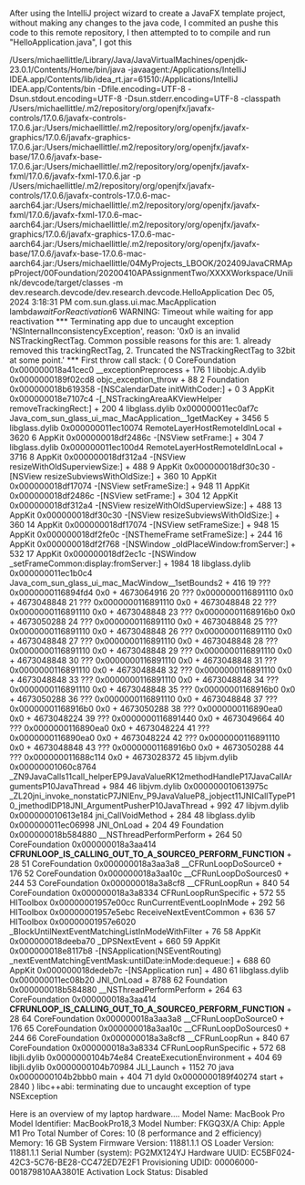   After using the IntelliJ project wizard to create  a JavaFX template project, without making any changes to the java code, I commited an pushe this code to this remote repository, I then attempted to to compile and run "HelloApplication.java", I got this 

/Users/michaellittle/Library/Java/JavaVirtualMachines/openjdk-23.0.1/Contents/Home/bin/java -javaagent:/Applications/IntelliJ IDEA.app/Contents/lib/idea_rt.jar=61510:/Applications/IntelliJ IDEA.app/Contents/bin -Dfile.encoding=UTF-8 -Dsun.stdout.encoding=UTF-8 -Dsun.stderr.encoding=UTF-8 -classpath /Users/michaellittle/.m2/repository/org/openjfx/javafx-controls/17.0.6/javafx-controls-17.0.6.jar:/Users/michaellittle/.m2/repository/org/openjfx/javafx-graphics/17.0.6/javafx-graphics-17.0.6.jar:/Users/michaellittle/.m2/repository/org/openjfx/javafx-base/17.0.6/javafx-base-17.0.6.jar:/Users/michaellittle/.m2/repository/org/openjfx/javafx-fxml/17.0.6/javafx-fxml-17.0.6.jar -p /Users/michaellittle/.m2/repository/org/openjfx/javafx-controls/17.0.6/javafx-controls-17.0.6-mac-aarch64.jar:/Users/michaellittle/.m2/repository/org/openjfx/javafx-fxml/17.0.6/javafx-fxml-17.0.6-mac-aarch64.jar:/Users/michaellittle/.m2/repository/org/openjfx/javafx-graphics/17.0.6/javafx-graphics-17.0.6-mac-aarch64.jar:/Users/michaellittle/.m2/repository/org/openjfx/javafx-base/17.0.6/javafx-base-17.0.6-mac-aarch64.jar:/Users/michaellittle/04MyProjects_LBOOK/202409JavaCRMAppProject/00Foundation/20200410APAssignmentTwo/XXXXWorkspace/Unilink/devcode/target/classes -m dev.research.devcode/dev.research.devcode.HelloApplication
Dec 05, 2024 3:18:31 PM com.sun.glass.ui.mac.MacApplication lambda$waitForReactivation$6
WARNING: Timeout while waiting for app reactivation
*** Terminating app due to uncaught exception 'NSInternalInconsistencyException', reason: '0x0 is an invalid NSTrackingRectTag. Common possible reasons for this are: 1. already removed this trackingRectTag, 2. Truncated the NSTrackingRectTag to 32bit at some point.'
*** First throw call stack:
(
	0   CoreFoundation                      0x000000018a41cec0 __exceptionPreprocess + 176
	1   libobjc.A.dylib                     0x0000000189f02cd8 objc_exception_throw + 88
	2   Foundation                          0x000000018b619358 -[NSCalendarDate initWithCoder:] + 0
	3   AppKit                              0x000000018e7107c4 -[_NSTrackingAreaAKViewHelper removeTrackingRect:] + 200
	4   libglass.dylib                      0x000000011ec0af7c Java_com_sun_glass_ui_mac_MacApplication__1getMacKey + 3456
	5   libglass.dylib                      0x000000011ec10074 RemoteLayerHostRemoteIdInLocal + 3620
	6   AppKit                              0x000000018df2486c -[NSView setFrame:] + 304
	7   libglass.dylib                      0x000000011ec100d4 RemoteLayerHostRemoteIdInLocal + 3716
	8   AppKit                              0x000000018df312a4 -[NSView resizeWithOldSuperviewSize:] + 488
	9   AppKit                              0x000000018df30c30 -[NSView resizeSubviewsWithOldSize:] + 360
	10  AppKit                              0x000000018df17074 -[NSView setFrameSize:] + 948
	11  AppKit                              0x000000018df2486c -[NSView setFrame:] + 304
	12  AppKit                              0x000000018df312a4 -[NSView resizeWithOldSuperviewSize:] + 488
	13  AppKit                              0x000000018df30c30 -[NSView resizeSubviewsWithOldSize:] + 360
	14  AppKit                              0x000000018df17074 -[NSView setFrameSize:] + 948
	15  AppKit                              0x000000018df2fe0c -[NSThemeFrame setFrameSize:] + 244
	16  AppKit                              0x000000018df2f768 -[NSWindow _oldPlaceWindow:fromServer:] + 532
	17  AppKit                              0x000000018df2ec1c -[NSWindow _setFrameCommon:display:fromServer:] + 1984
	18  libglass.dylib                      0x000000011ec1b0c4 Java_com_sun_glass_ui_mac_MacWindow__1setBounds2 + 416
	19  ???                                 0x0000000116894fd4 0x0 + 4673064916
	20  ???                                 0x0000000116891110 0x0 + 4673048848
	21  ???                                 0x0000000116891110 0x0 + 4673048848
	22  ???                                 0x0000000116891110 0x0 + 4673048848
	23  ???                                 0x00000001168916b0 0x0 + 4673050288
	24  ???                                 0x0000000116891110 0x0 + 4673048848
	25  ???                                 0x0000000116891110 0x0 + 4673048848
	26  ???                                 0x0000000116891110 0x0 + 4673048848
	27  ???                                 0x0000000116891110 0x0 + 4673048848
	28  ???                                 0x0000000116891110 0x0 + 4673048848
	29  ???                                 0x0000000116891110 0x0 + 4673048848
	30  ???                                 0x0000000116891110 0x0 + 4673048848
	31  ???                                 0x0000000116891110 0x0 + 4673048848
	32  ???                                 0x0000000116891110 0x0 + 4673048848
	33  ???                                 0x0000000116891110 0x0 + 4673048848
	34  ???                                 0x0000000116891110 0x0 + 4673048848
	35  ???                                 0x00000001168916b0 0x0 + 4673050288
	36  ???                                 0x0000000116891110 0x0 + 4673048848
	37  ???                                 0x00000001168916b0 0x0 + 4673050288
	38  ???                                 0x0000000116890ea0 0x0 + 4673048224
	39  ???                                 0x0000000116891440 0x0 + 4673049664
	40  ???                                 0x0000000116890ea0 0x0 + 4673048224
	41  ???                                 0x0000000116890ea0 0x0 + 4673048224
	42  ???                                 0x0000000116891110 0x0 + 4673048848
	43  ???                                 0x00000001168916b0 0x0 + 4673050288
	44  ???                                 0x000000011688c114 0x0 + 4673028372
	45  libjvm.dylib                        0x00000001060c8764 _ZN9JavaCalls11call_helperEP9JavaValueRK12methodHandleP17JavaCallArgumentsP10JavaThread + 984
	46  libjvm.dylib                        0x000000010613975c _ZL20jni_invoke_nonstaticP7JNIEnv_P9JavaValueP8_jobject11JNICallTypeP10_jmethodIDP18JNI_ArgumentPusherP10JavaThread + 992
	47  libjvm.dylib                        0x000000010613e184 jni_CallVoidMethod + 284
	48  libglass.dylib                      0x000000011ec06998 JNI_OnLoad + 204
	49  Foundation                          0x000000018b584880 __NSThreadPerformPerform + 264
	50  CoreFoundation                      0x000000018a3aa414 __CFRUNLOOP_IS_CALLING_OUT_TO_A_SOURCE0_PERFORM_FUNCTION__ + 28
	51  CoreFoundation                      0x000000018a3aa3a8 __CFRunLoopDoSource0 + 176
	52  CoreFoundation                      0x000000018a3aa10c __CFRunLoopDoSources0 + 244
	53  CoreFoundation                      0x000000018a3a8cf8 __CFRunLoopRun + 840
	54  CoreFoundation                      0x000000018a3a8334 CFRunLoopRunSpecific + 572
	55  HIToolbox                           0x00000001957e00cc RunCurrentEventLoopInMode + 292
	56  HIToolbox                           0x00000001957e5ebc ReceiveNextEventCommon + 636
	57  HIToolbox                           0x00000001957e6020 _BlockUntilNextEventMatchingListInModeWithFilter + 76
	58  AppKit                              0x000000018deeba70 _DPSNextEvent + 660
	59  AppKit                              0x000000018e8117b8 -[NSApplication(NSEventRouting) _nextEventMatchingEventMask:untilDate:inMode:dequeue:] + 688
	60  AppKit                              0x000000018dedeb7c -[NSApplication run] + 480
	61  libglass.dylib                      0x000000011ec08b20 JNI_OnLoad + 8788
	62  Foundation                          0x000000018b584880 __NSThreadPerformPerform + 264
	63  CoreFoundation                      0x000000018a3aa414 __CFRUNLOOP_IS_CALLING_OUT_TO_A_SOURCE0_PERFORM_FUNCTION__ + 28
	64  CoreFoundation                      0x000000018a3aa3a8 __CFRunLoopDoSource0 + 176
	65  CoreFoundation                      0x000000018a3aa10c __CFRunLoopDoSources0 + 244
	66  CoreFoundation                      0x000000018a3a8cf8 __CFRunLoopRun + 840
	67  CoreFoundation                      0x000000018a3a8334 CFRunLoopRunSpecific + 572
	68  libjli.dylib                        0x0000000104b74e84 CreateExecutionEnvironment + 404
	69  libjli.dylib                        0x0000000104b70984 JLI_Launch + 1152
	70  java                                0x0000000104b2bbb0 main + 404
	71  dyld                                0x0000000189f40274 start + 2840
)
libc++abi: terminating due to uncaught exception of type NSException


Here is an overview of my laptop hardware....
  Model Name:	MacBook Pro
  Model Identifier:	MacBookPro18,3
  Model Number:	FKGQ3X/A
  Chip:	Apple M1 Pro
  Total Number of Cores:	10 (8 performance and 2 efficiency)
  Memory:	16 GB
  System Firmware Version:	11881.1.1
  OS Loader Version:	11881.1.1
  Serial Number (system):	PG2MX124YJ
  Hardware UUID:	EC5BF024-42C3-5C76-BE28-CC472ED7E2F1
  Provisioning UDID:	00006000-001879810AA3801E
  Activation Lock Status:	Disabled
